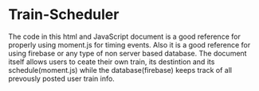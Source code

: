 # Train-Scheduler
The code in this html and JavaScript document is a good reference for properly using moment.js for timing events.
Also it is a good reference for using firebase or any type of non server based database.
The document itself allows users to ceate their own train, its destintion and its schedule(moment.js) while the database(firebase) keeps track of all prevously posted user train info.
